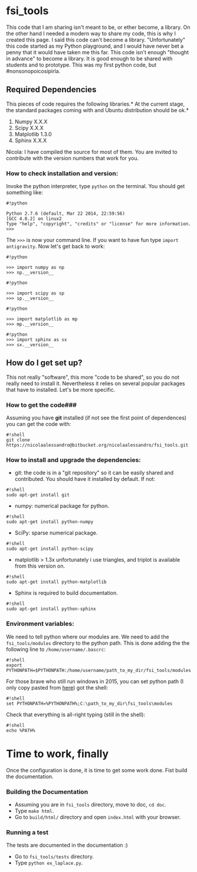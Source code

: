 # fsi_tools #

This code that I am sharing isn't meant to be, or ether become, a library. On the other hand I needed a modern way to share my code, this is why I created this page. I said this code can't become a library. "Unfortunately" this code started as my Python playground, and I would have never bet a penny that it would have taken me this far. This code isn't enough "thought in advance" to become a library. It is good enough to be shared with students and to prototype. This was my first python code, but #nonsonopoicosipirla.  

## Required Dependencies ##
This pieces of code requires the following libraries.* At the current stage, the standard packages coming with and Ubuntu distribution should be ok.* 

1. Numpy X.X.X
2. Scipy X.X.X
3. Matplotlib 1.3.0
4. Sphinx X.X.X

Nicola: I have compiled the source for most of them. You are invited to contribute with the version numbers that work for you.

### How to check installation and version: ###

Invoke the python interpreter, type ``python`` on the terminal. You should get something like:

```
#!python

Python 2.7.6 (default, Mar 22 2014, 22:59:56) 
[GCC 4.8.2] on linux2
Type "help", "copyright", "credits" or "license" for more information.
>>> 

```
The ``>>>`` is now your command line. If you want to have fun type ``import antigravity``. Now let's get back to work:

```
#!python

>>> import numpy as np
>>> np.__version__
```
```
#!python

>>> import scipy as sp
>>> sp.__version__
```
```
#!python

>>> import matplotlib as mp
>>> mp.__version__
```
```
#!python
>>> import sphinx as sx
>>> sx.__version__
```
## How do I get set up? ##

This not really "software", this more "code to be shared", so you do not really need to install it. Nevertheless it relies on several popular packages that have to installed. Let's be more specific. 

### How to get the code###
Assuming you have **git** installed (if not see the first point of dependences) you can get the code  with: 
```
#!shell
git clone https://nicolaalessandro@bitbucket.org/nicolaalessandro/fsi_tools.git
```

### How to install and upgrade the dependencies: ###
  * git: the code is in a "git repository" so it can be easily shared and contributed. You should have it installed by default. If not: 
```
#!shell
sudo apt-get install git
```
   * numpy: numerical package for python. 
```
#!shell
sudo apt-get install python-numpy
```
   * SciPy: sparse numerical package. 
```
#!shell
sudo apt-get install python-scipy
```
   * matplotlib > 1.3x unfortunately i use triangles, and triplot is available from this version on. 
```
#!shell
sudo apt-get install python-matplotlib
```
   * Sphinx is required to build documentation. 
```
#!shell
sudo apt-get install python-sphinx
```

### Environment variables: ###
We need to tell python where our modules are. We need to add the ``fsi_tools/modules`` directory to the python path.  This is done adding the the following line to ``/home/username/.bascrc``:
```
#!shell
export PYTHONPATH=$PYTHONPATH:/home/username/path_to_my_dir/fsi_tools/modules
```
For those brave who still run windows in 2015, you can set python path (I only copy pasted from [here](https://docs.python.org/2/using/windows.html)) got the shell:
```
#!shell
set PYTHONPATH=%PYTHONPATH%;C:\path_to_my_dir\fsi_tools\modules
```
Check that everything is all-right typing (still in the shell):
```
#!shell
echo %PATH%
```
# Time to work, finally #

Once the configuration is done, it is time to get some work done. Fist build the documentation.

### Building the Documentation ###

* Assuming you are in ``fsi_tools`` directory, move to doc, ``cd doc``.
* Type ``make html``.
* Go to ``build/html/`` directory and open ``index.html`` with your browser. 

### Running a test ###
The tests are documented in the documentation :) 

* Go to ``fsi_tools/tests`` directory.
* Type ``python ex_laplace.py``.